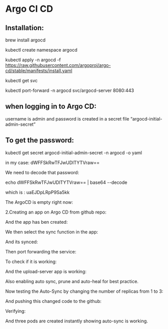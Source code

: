 # Argo CI CD


## Installation:

brew install argocd

kubectl create namespace argocd

kubectl apply -n argocd -f https://raw.githubusercontent.com/argoproj/argo-cd/stable/manifests/install.yaml

kubectl get svc

kubectl port-forward -n argocd svc/argocd-server 8080:443


## when logging in to Argo CD:

username is admin and password is created in a secret file “argocd-initial-admin-secret”


## To get the password:

kubectl get secret argocd-initial-admin-secret -n argocd -o yaml

in my case: dWFFSkRwTFJwUDlTYTVraw==



We need to decode that password:

echo dWFFSkRwTFJwUDlTYTVraw== | base64 --decode

which is : uaEJDpLRpP9Sa5kk



The ArgoCD is empty right now:


2.Creating an app on Argo CD from github repo:




And the app has ben created:



We then select the sync function in the app:




And its synced:






Then port forwarding the service:

To check if it is working:






And the upload-server app is working:


Also enabling auto sync, prune and auto-heal for best practice.




Now testing the Auto-Sync by changing the number of replicas from 1 to 3:



And pushing this changed code to the github:




Verifying:






And three pods are created instantly showing auto-sync is working.

